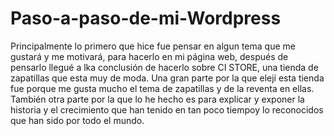 # Paso-a-paso-de-mi-Wordpress
Principalmente lo primero que hice fue pensar en algun tema que me gustará y me motivará, para hacerlo en mi página web, después de pensarlo llegué a lka conclusión de hacerlo sobre CI STORE, una tienda de zapatillas que esta muy de moda. Una gran parte por la que elejí esta tienda fue porque me gusta mucho el tema de zapatillas y de la reventa en ellas. También otra parte por la que lo he hecho es para explicar y exponer la historia y el crecimiento que han tenido en tan poco tiempoy lo reconocidos que han sido por todo el mundo.

